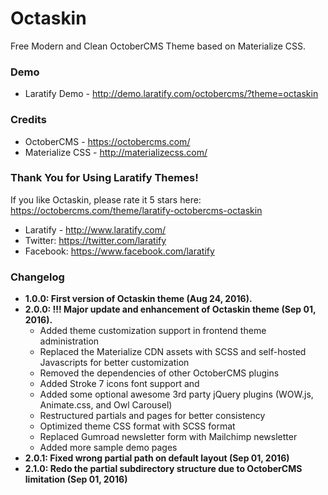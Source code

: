 # Octaskin
Free Modern and Clean OctoberCMS Theme based on Materialize CSS.

### Demo
- Laratify Demo - http://demo.laratify.com/octobercms/?theme=octaskin

### Credits
- OctoberCMS - https://octobercms.com/
- Materialize CSS - http://materializecss.com/

### Thank You for Using Laratify Themes!

If you like Octaskin, please rate it 5 stars here:
https://octobercms.com/theme/laratify-octobercms-octaskin

- Laratify - http://www.laratify.com/
- Twitter: https://twitter.com/laratify
- Facebook: https://www.facebook.com/laratify

### Changelog
- **1.0.0: First version of Octaskin theme (Aug 24, 2016).**
- **2.0.0: !!! Major update and enhancement of Octaskin theme (Sep 01, 2016).**
  - Added theme customization support in frontend theme administration
  - Replaced the Materialize CDN assets with SCSS and self-hosted Javascripts for better customization
  - Removed the dependencies of other OctoberCMS plugins
  - Added Stroke 7 icons font support and
  - Added some optional awesome 3rd party jQuery plugins (WOW.js, Animate.css, and Owl Carousel)
  - Restructured partials and pages for better consistency
  - Optimized theme CSS format with SCSS format
  - Replaced Gumroad newsletter form with Mailchimp newsletter
  - Added more sample demo pages
- **2.0.1: Fixed wrong partial path on default layout (Sep 01, 2016)**
- **2.1.0: Redo the partial subdirectory structure due to OctoberCMS limitation (Sep 01, 2016)**
